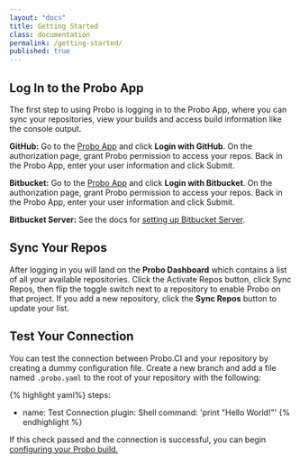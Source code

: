 ```yaml
---
layout: "docs"
title: Getting Started
class: documentation
permalink: /getting-started/
published: true
---
```

## Log In to the Probo App
The first step to using Probo is logging in to the Probo App, where you can sync your repositories, view your builds and access build information like the console output.

**GitHub:** Go to the [Probo App](https://app.probo.ci/ "Probo App") and click **Login with GitHub**. On the authorization page, grant Probo permission to access your repos. Back in the Probo App, enter your user information and click Submit.

**Bitbucket:** Go to the [Probo App](https://app.probo.ci/ "Probo App") and click **Login with Bitbucket**. On the authorization page, grant Probo permission to access your repos. Back in the Probo App, enter your user information and click Submit.

**Bitbucket Server:** See the docs for [setting up Bitbucket Server](/git/bitbucket-server/).

## Sync Your Repos
After logging in you will land on the **Probo Dashboard** which contains a list of all your available repositories. Click the Activate Repos button, click Sync Repos, then flip the toggle switch next to a repository to enable Probo on that project. If you add a new repository, click the **Sync Repos** button to update your list.

## Test Your Connection
You can test the connection between Probo.CI and your repository by creating a dummy configuration file. Create a new branch and add a file named `.probo.yaml` to the root of your repository with the following:

{% highlight yaml%}
steps:
  - name: Test Connection
    plugin: Shell
    command: 'print "Hello World!"'
{% endhighlight %}

If this check passed and the connection is successful, you can begin [configuring your Probo build.](/build "Build Configuration")
